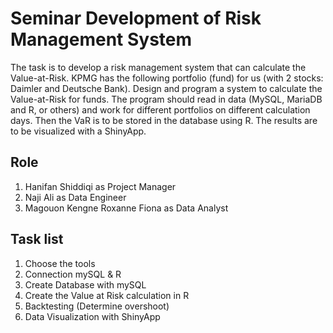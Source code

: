 # Seminar Development of Risk Management System

The task is to develop a risk management system that can calculate the Value-at-Risk. KPMG has the following portfolio (fund) for us (with 2 stocks: Daimler and Deutsche Bank). Design and program a system to calculate the Value-at-Risk for funds. The program should read in data (MySQL, MariaDB and R, or others) and work for different portfolios on different calculation days. Then the VaR is to be stored in the database using R. The results are to be visualized with a ShinyApp.

## Role
1. Hanifan Shiddiqi as Project Manager
2. Naji Ali as Data Engineer
3. Magouon Kengne Roxanne Fiona as Data Analyst

## Task list
1. Choose the tools
2. Connection mySQL & R
3. Create Database with mySQL
4. Create the Value at Risk calculation in R
5. Backtesting (Determine overshoot)
6. Data Visualization with ShinyApp

